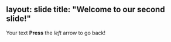 layout: slide
title: "Welcome to our second slide!"
---
Your text
**Press** the _left_ arrow to go back!
